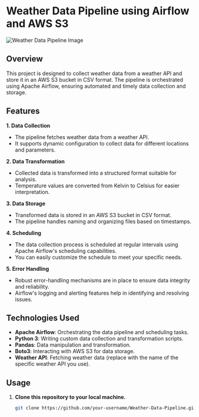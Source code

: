 # Weather Data Pipeline using Airflow and AWS S3

![Weather Data Pipeline Image](pipeline.png)

## Overview

This project is designed to collect weather data from a weather API and store it in an AWS S3 bucket in CSV format. The pipeline is orchestrated using Apache Airflow, ensuring automated and timely data collection and storage.

## Features

**1. Data Collection**
- The pipeline fetches weather data from a weather API.
- It supports dynamic configuration to collect data for different locations and parameters.

**2. Data Transformation**
- Collected data is transformed into a structured format suitable for analysis.
- Temperature values are converted from Kelvin to Celsius for easier interpretation.

**3. Data Storage**
- Transformed data is stored in an AWS S3 bucket in CSV format.
- The pipeline handles naming and organizing files based on timestamps.

**4. Scheduling**
- The data collection process is scheduled at regular intervals using Apache Airflow's scheduling capabilities.
- You can easily customize the schedule to meet your specific needs.

**5. Error Handling**
- Robust error-handling mechanisms are in place to ensure data integrity and reliability.
- Airflow's logging and alerting features help in identifying and resolving issues.

## Technologies Used

- **Apache Airflow**: Orchestrating the data pipeline and scheduling tasks.
- **Python 3**: Writing custom data collection and transformation scripts.
- **Pandas**: Data manipulation and transformation.
- **Boto3**: Interacting with AWS S3 for data storage.
- **Weather API**: Fetching weather data (replace with the name of the specific weather API you use).

## Usage

1. **Clone this repository to your local machine.**

   ```bash
   git clone https://github.com/your-username/Weather-Data-Pipeline.git
